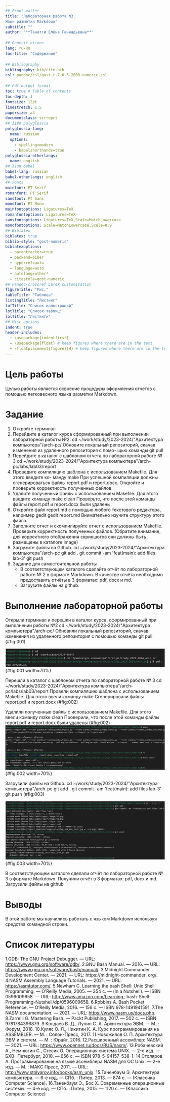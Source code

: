 ```yaml
---
## Front matter
title: "Лабораторная работа N3. 
Язык разметки Markdown"
subtitle: ""
author: "**Танатти Елена Геннадьевна**"

## Generic otions
lang: ru-RU
toc-title: "Содержание"

## Bibliography
bibliography: bib/cite.bib
csl: pandoc/csl/gost-r-7-0-5-2008-numeric.csl

## Pdf output format
toc: true # Table of contents
toc-depth: 1
fontsize: 12pt
linestretch: 1.5
papersize: a4
documentclass: scrreprt
## I18n polyglossia
polyglossia-lang:
  name: russian
  options:
	- spelling=modern
	- babelshorthands=true
polyglossia-otherlangs:
  name: english
## I18n babel
babel-lang: russian
babel-otherlangs: english
## Fonts
mainfont: PT Serif
romanfont: PT Serif
sansfont: PT Sans
monofont: PT Mono
mainfontoptions: Ligatures=TeX
romanfontoptions: Ligatures=TeX
sansfontoptions: Ligatures=TeX,Scale=MatchLowercase
monofontoptions: Scale=MatchLowercase,Scale=0.9
## Biblatex
biblatex: true
biblio-style: "gost-numeric"
biblatexoptions:
  - parentracker=true
  - backend=biber
  - hyperref=auto
  - language=auto
  - autolang=other*
  - citestyle=gost-numeric
## Pandoc-crossref LaTeX customization
figureTitle: "Рис."
tableTitle: "Таблица"
listingTitle: "Листинг"
lofTitle: "Список иллюстраций"
lotTitle: "Список таблиц"
lolTitle: "Листинги"
## Misc options
indent: true
header-includes:
  - \usepackage{indentfirst}
  - \usepackage{float} # keep figures where there are in the text
  - \floatplacement{figure}{H} # keep figures where there are in the text
---
```


# Цель работы
 Целью работы является освоение процедуры оформления отчетов с помощью легковесного
языка разметки Markdown.


# Задание

1. Откройте терминал
2. Перейдите в каталог курса сформированный при выполнении лабораторной работы
№2:
cd ~/work/study/2023-2024/"Архитектура компьютера"/arch-pc/
Обновите локальный репозиторий, скачав изменения из удаленного репозитория с помо-
щью команды
git pull
3. Перейдите в каталог с шаблоном отчета по лабораторной работе № 3
cd ~/work/study/2023-2024/"Архитектура компьютера"/arch-pc/labs/lab03/report
4. Проведите компиляцию шаблона с использованием Makefile. Для этого введите ко-
манду make
При успешной компиляции должны сгенерироваться файлы report.pdf и report.docx.
Откройте и проверьте корректность полученных файлов.
5. Удалите полученный файлы с использованием Makefile. Для этого введите команду
make clean
Проверьте, что после этой команды файлы report.pdf и report.docx были удалены.
6. Откройте файл report.md c помощью любого текстового редактора, например gedit
gedit report.md
Внимательно изучите структуру этого файла.
7. Заполните отчет и скомпилируйте отчет с использованием Makefile. Проверьте корректность полученных файлов. (Обратите внимание, для корректного отображения
скриншотов они должны быть размещены в каталоге image)
8. Загрузите файлы на Github.
cd ~/work/study/2023-2024/"Архитектура компьютера"/arch-pc
git add .
git commit -am 'feat(main): add files lab-3'
git push
9. Задание для самостоятельной работы
    * В соответствующем каталоге сделайте отчёт по лабораторной работе № 2 в формате
Markdown. В качестве отчёта необходимо предоставить отчёты в 3 форматах: pdf, docx
и md.
    * Загрузите файлы на github.

# Выполнение лабораторной работы

Открыли терминал и перешли в каталог курса, сформированный при выполнении работы №2
cd ~/work/study/2023-2024/"Архитектура компьютера"/arch-pc/
Обновили локальный репозиторий, скачав изменения из удаленного репозитория с помощью команды git pull (#fig:001)

![Перешли в каталог и скачали изменения](image/01.png){#fig:001 width=70%}

Перешли в каталог с шаблоном отчета по лабораторной работе № 3
cd ~/work/study/2023-2024/"Архитектура компьютера"/arch-pc/labs/lab03/report
Провели компиляцию шаблона с использованием Makefile. Для этого ввели команду make
Сгенерировали файлы report.pdf и report.docx (#fig:002)

Удалили полученные файлы с использованием Makefile. Для этого ввели команду
make clean
Проверили, что после этой команды файлы report.pdf и report.docx были удалены (#fig:002)
![Сгенерировали и удалили файлы командам make и make clean](image/02.png){#fig:002 width=70%}

Загрузили файлы на Github.
cd ~/work/study/2023-2024/"Архитектура компьютера"/arch-pc
git add .
git commit -am 'feat(main): add files lab-3'
git push (#fig:003)

![Загрузили файлы на Github](image/03.png){#fig:003 width=70%}

В соответствующем каталоге сделали отчёт по лабораторной работе № 3 в формате
Markdown. Получили отчёт в 3 форматах: pdf, docx и md.
Загрузили файлы на github 




# Выводы

В этой работе мы научились работать с языком Markdown используя средства командной строки.

# Список литературы
1.GDB: The GNU Project Debugger. — URL: https://www.gnu.org/software/gdb/.
2.GNU Bash Manual. — 2016. — URL: https://www.gnu.org/software/bash/manual/.
3.Midnight Commander Development Center. — 2021. — URL: https://midnight-commander.
org/.
4.NASM Assembly Language Tutorials. — 2021. — URL: https://asmtutor.com/.
5.Newham C. Learning the bash Shell: Unix Shell Programming. — O’Reilly Media, 2005. —
354 с. — (In a Nutshell). — ISBN 0596009658. — URL: http://www.amazon.com/Learning-
bash-Shell-Programming-Nutshell/dp/0596009658.
6.Robbins A. Bash Pocket Reference. — O’Reilly Media, 2016. — 156 с. — ISBN 978-1491941591.
7.The NASM documentation. — 2021. — URL: https://www.nasm.us/docs.php.
8.Zarrelli G. Mastering Bash. — Packt Publishing, 2017. — 502 с. — ISBN 9781784396879.
9.Колдаев В. Д., Лупин С. А. Архитектура ЭВМ. — М. : Форум, 2018.
10.Куляс О. Л., Никитин К. А. Курс программирования на ASSEMBLER. — М. : Солон-Пресс,
2017.
11.Новожилов О. П. Архитектура ЭВМ и систем. — М. : Юрайт, 2016.
12.Расширенный ассемблер: NASM. — 2021. — URL: https://www.opennet.ru/docs/RUS/nasm/.
13.Робачевский А., Немнюгин С., Стесик О. Операционная система UNIX. — 2-е изд. — БХВ-
Петербург, 2010. — 656 с. — ISBN 978-5-94157-538-1.
14.Столяров А. Программирование на языке ассемблера NASM для ОС Unix. — 2-е изд. —
М. : МАКС Пресс, 2011. — URL: http://www.stolyarov.info/books/asm_unix.
15.Таненбаум Э. Архитектура компьютера. — 6-е изд. — СПб. : Питер, 2013. — 874 с. —
(Классика Computer Science).
16.Таненбаум Э., Бос Х. Современные операционные системы. — 4-е изд. — СПб. : Питер,
2015. — 1120 с. — (Классика Computer Science)

